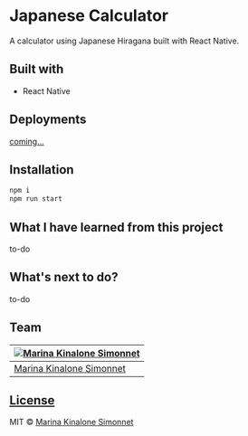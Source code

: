 # Japanese Calculator
A calculator using Japanese Hiragana built with React Native. 

## Built with 

- React Native
  
## Deployments
[coming...](https://)

## Installation

```bash
npm i
npm run start

```

## What I have learned from this project
to-do

## What's next to do?
to-do

## Team

[![Marina Kinalone Simonnet](https://avatars.githubusercontent.com/u/63544936?v=3&s=144)](https://github.com/marinakinalone) |
---|
[Marina Kinalone Simonnet](https://github.com/marinakinalone) |

## [License](https://github.com/marinakinalone/react-native-calculator/blob/master/LICENSE)

MIT © [Marina Kinalone Simonnet](https://github.com/marinakinalone)
